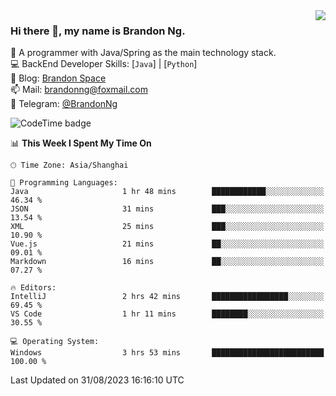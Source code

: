 <img  align="right" src="https://github-readme-stats-brandon0824.vercel.app/api/top-langs/?username=brandon0824&layout=compact">

### Hi there 👋, my name is Brandon Ng.

🌱 A programmer with Java/Spring as the main technology stack.  
💻 BackEnd Developer Skills: [`Java`] | [`Python`]  
📝 Blog: [Brandon Space](https://brandonng.tech)  
📫 Mail: brandonng@foxmail.com  
📰 Telegram: [@BrandonNg](https://t.me/BrandonNg24)  

![CodeTime badge](https://img.shields.io/endpoint?style=flat-square&url=https%3A%2F%2Fapi.codetime.dev%2Fshield%3Fid%3D128%26project%3D%26in%3D604800000)

<!--START_SECTION:waka-->
📊 **This Week I Spent My Time On** 

```text
🕑︎ Time Zone: Asia/Shanghai

💬 Programming Languages: 
Java                     1 hr 48 mins        ████████████░░░░░░░░░░░░░   46.34 % 
JSON                     31 mins             ███░░░░░░░░░░░░░░░░░░░░░░   13.54 % 
XML                      25 mins             ███░░░░░░░░░░░░░░░░░░░░░░   10.90 % 
Vue.js                   21 mins             ██░░░░░░░░░░░░░░░░░░░░░░░   09.01 % 
Markdown                 16 mins             ██░░░░░░░░░░░░░░░░░░░░░░░   07.27 % 

🔥 Editors: 
IntelliJ                 2 hrs 42 mins       █████████████████░░░░░░░░   69.45 % 
VS Code                  1 hr 11 mins        ████████░░░░░░░░░░░░░░░░░   30.55 % 

💻 Operating System: 
Windows                  3 hrs 53 mins       █████████████████████████   100.00 % 
```


 Last Updated on 31/08/2023 16:16:10 UTC
<!--END_SECTION:waka-->
